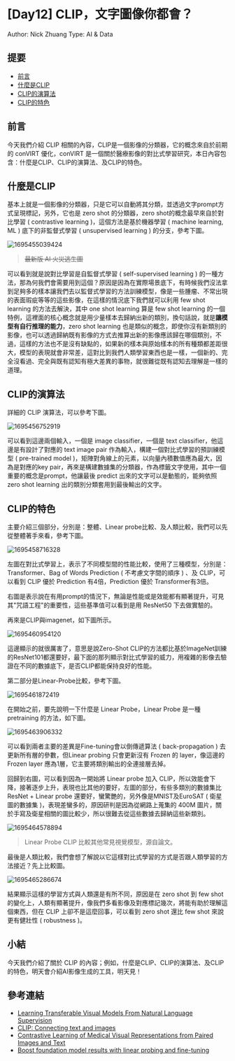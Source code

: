 # [Day12] CLIP，文字圖像你都會？

Author: Nick Zhuang
Type: AI & Data

## 提要

- [前言](#前言)
- [什麼是CLIP](#什麼是clip)
- [CLIP的演算法](#clip演算法)
- [CLIP的特色](#clip的特色)

## 前言

今天我們介紹 CLIP 相關的內容，CLIP是一個影像的分類器，它的概念來自於前期的 conVIRT 優化，conVIRT 是一個關於醫療影像的對比式學習研究，本日內容包含：什麼是CLIP、CLIP的演算法、及CLIP的特色。

## 什麼是CLIP

基本上就是一個影像的分類器，只是它可以自動將其分類，並透過文字prompt方式呈現標記，另外，它也是 zero shot 的分類器，zero shot的概念最早來自於對比學習 ( contrastive learning )，這個方法是基於機器學習 ( machine learning, ML ) 底下的非監督式學習 ( unsupervised learning ) 的分支，參考下圖。

![1695455039424](image/README/1695455039424.png)

> ~~最新版 AI 火災逃生圖~~

可以看到就是說對比學習是自監督式學習 ( self-supervised learning ) 的一種方法，那為何我們會需要用到這個？原因是因為在實際場景底下，有時候我們沒法拿到足夠多的樣本讓我們去以監督式學習的方法訓練模型，像是一些腫瘤、不常出現的表面瑕疵等等的這些影像，在這樣的情況底下我們就可以利用 few shot learning 的方法去解決，其中 one shot learning 算是 few shot learning 的一個特例，這裡面的核心概念就是用少量樣本去歸納出新的類別，換句話說，就是**讓模型有自行推理的能力**，zero shot learning 也是類似的概念，即使你沒有新類別的影像，也可以透過歸納既有影像的方式去推算出新的影像應該歸在哪個類別，不過，這樣的方法也不是沒有缺點的，如果新的樣本與原始樣本的所有種類都差距很大，模型的表現就會非常差，這對比到我們人類學習東西也是一樣，一個新的、完全沒看過、完全與既有認知有極大差異的事物，就很難從既有認知去理解是一樣的道理。

## CLIP的演算法

詳細的 CLIP 演算法，可以參考下圖。

![1695456752919](image/README/1695456752919.png)

可以看到這邊兩個輸入，一個是 image classifier，一個是 text classifier，他這邊是有設計了對應的 text image pair 作為輸入，構建一個對比式學習的預訓練模型 ( pre-trained model )，矩陣對角線上的元素，以向量內積數值應為最大，因為是對應的key pair，再來是構建數據集的分類器，作為標籤文字使用，其中一個重要的概念是prompt，他讓最後 predict 出來的文字可以是動態的，能夠依照 zero shot learning 出的類別分類套用到最後輸出的文字。

## CLIP的特色

主要介紹三個部分，分別是：整體、Linear probe比較、及人類比較，我們可以先從整體著手來看，參考下圖。

![1695458716328](image/README/1695458716328.png)

左圖在對比式學習上，表示了不同模型間的性能比較，使用了三種模型，分別是：Transformer、Bag of Words Prediction ( 不考慮文字間的順序 ) 、及 CLIP，可以看到 CLIP 優於 Prediction 有4倍，Prediction 優於 Transformer有3倍。

右圖是表示說在有用prompt的情況下，無論是性能或是效能都有顯著提升，可見其"咒語工程"的重要性，這些基準值可以看到是用 ResNet50 下去做實驗的。

再來是CLIP與imagenet，如下圖所示。

![1695460954120](image/README/1695460954120.png)

這邊顯示的就很厲害了，意思是說Zero-Shot CLIP的方法都比基於ImageNet訓練的ResNet101都還要好，最下面的那列顯示對比式學習的威力，用複雜的影像去驗證在不同的數據底下，是否CLIP都能保持良好的性能。

第二部分是Linear-Probe比較，參考下圖。

![1695461872419](image/README/1695461872419.png)

在開始之前，要先說明一下什麼是 Linear Probe，Linear Probe 是一種 pretraining 的方法，如下圖。

![1695463906332](image/README/1695463906332.png)

可以看到兩者主要的差異是Fine-tuning會以倒傳遞算法 ( back-propagation ) 去更新所有層的參數，但Linear probing 只會更新沒有 Frozen 的 layer，像這邊的 Frozen layer 應為1層，它主要將類別輸出的全連接層去掉。

回歸到右圖，可以看到因為一開始將 Linear probe 加入 CLIP，所以效能會下降，接著逐步上升，表現也比其他的要好，左圖的部分，有些多類別的數據集比 ResNet + Linear probe 還要好，蠻驚艷的，另外像是MNIST及EuroSAT ( 衛星圖的數據集 )，表現差蠻多的，原因研判是因為從網路上蒐集的 400M 圖片，關於手寫及衛星相關的圖比較少，所以很難去從這些數據去歸納這些新類別。

![1695464578894](image/README/1695464578894.png)

> Linear Probe CLIP 比較其他常見視覺模型，源自論文。

最後是人類比較，我們會想了解說以它這樣對比式學習的方式是否跟人類學習的方法接近？先上比較圖。

![1695465286674](image/README/1695465286674.png)

結果顯示這樣的學習方式與人類還是有所不同，原因是在 zero shot 到 few shot 的變化上，人類有顯著提升，像我們多看影像及對應標記幾次，將能有助於理解這個東西，但在 CLIP 上卻不是這麼回事，可以看到 zero shot 還比 few shot 來說更有健壯性 ( robustness )。

## 小結

今天我們介紹了關於 CLIP 的內容；例如，什麼是CLIP、CLIP的演算法、及CLIP的特色，明天會介紹AI影像生成的工具，明天見！

## 參考連結

- [Learning Transferable Visual Models From Natural Language Supervision](https://arxiv.org/pdf/2103.00020v1.pdf)
- [CLIP: Connecting text and images](https://openai.com/research/clip)
- [Contrastive Learning of Medical Visual Representations from Paired Images and Text](https://arxiv.org/abs/2010.00747)
- [Boost foundation model results with linear probing and fine-tuning](https://snorkel.ai/boost-foundation-model-results-with-linear-probing-fine-tuning/)

